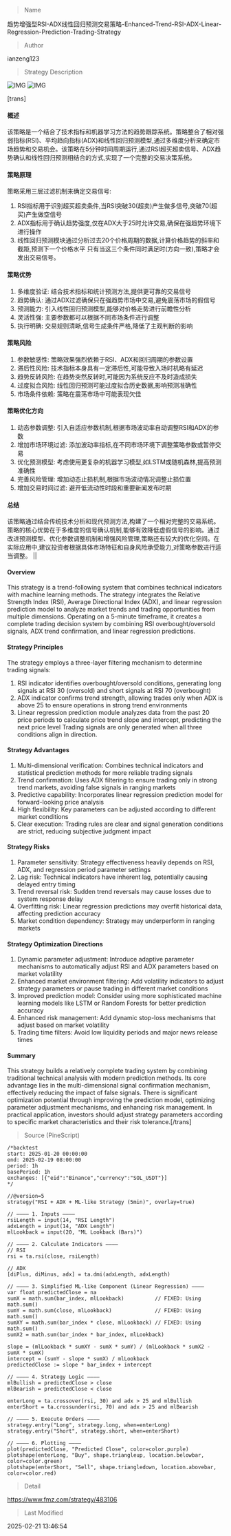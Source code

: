 
> Name

趋势增强型RSI-ADX线性回归预测交易策略-Enhanced-Trend-RSI-ADX-Linear-Regression-Prediction-Trading-Strategy

> Author

ianzeng123

> Strategy Description

![IMG](https://www.fmz.com/upload/asset/2d87172fc006e0c5fdd49.png)
![IMG](https://www.fmz.com/upload/asset/2d8c51cead5aa2583aff3.png)




[trans]
#### 概述
该策略是一个结合了技术指标和机器学习方法的趋势跟踪系统。策略整合了相对强弱指标(RSI)、平均趋向指标(ADX)和线性回归预测模型,通过多维度分析来确定市场趋势和交易机会。该策略在5分钟时间周期运行,通过RSI超买超卖信号、ADX趋势确认和线性回归预测相结合的方式,实现了一个完整的交易决策系统。

#### 策略原理
策略采用三层过滤机制来确定交易信号:
1. RSI指标用于识别超买超卖条件,当RSI突破30(超卖)产生做多信号,突破70(超买)产生做空信号
2. ADX指标用于确认趋势强度,仅在ADX大于25时允许交易,确保在强趋势环境下进行操作
3. 线性回归预测模块通过分析过去20个价格周期的数据,计算价格趋势的斜率和截距,预测下一个价格水平
只有当这三个条件同时满足时(方向一致),策略才会发出交易信号。

#### 策略优势
1. 多维度验证: 结合技术指标和统计预测方法,提供更可靠的交易信号
2. 趋势确认: 通过ADX过滤确保只在强趋势市场中交易,避免震荡市场的假信号
3. 预测能力: 引入线性回归预测模型,能够对价格走势进行前瞻性分析
4. 灵活性强: 主要参数都可以根据不同市场条件进行调整
5. 执行明确: 交易规则清晰,信号生成条件严格,降低了主观判断的影响

#### 策略风险
1. 参数敏感性: 策略效果强烈依赖于RSI、ADX和回归周期的参数设置
2. 滞后性风险: 技术指标本身具有一定滞后性,可能导致入场时机略有延迟
3. 趋势反转风险: 在趋势突然反转时,可能因为系统反应不及时造成损失
4. 过度拟合风险: 线性回归预测可能过度拟合历史数据,影响预测准确性
5. 市场条件依赖: 策略在震荡市场中可能表现欠佳

#### 策略优化方向
1. 动态参数调整: 引入自适应参数机制,根据市场波动率自动调整RSI和ADX的参数
2. 增加市场环境过滤: 添加波动率指标,在不同市场环境下调整策略参数或暂停交易
3. 优化预测模型: 考虑使用更复杂的机器学习模型,如LSTM或随机森林,提高预测准确性
4. 完善风险管理: 增加动态止损机制,根据市场波动情况调整止损位置
5. 增加交易时间过滤: 避开低流动性时段和重要新闻发布时期

#### 总结
该策略通过结合传统技术分析和现代预测方法,构建了一个相对完整的交易系统。策略的核心优势在于多维度的信号确认机制,能够有效降低虚假信号的影响。通过改进预测模型、优化参数调整机制和增强风险管理,策略还有较大的优化空间。在实际应用中,建议投资者根据具体市场特征和自身风险承受能力,对策略参数进行适当调整。 ||

#### Overview
This strategy is a trend-following system that combines technical indicators with machine learning methods. The strategy integrates the Relative Strength Index (RSI), Average Directional Index (ADX), and linear regression prediction model to analyze market trends and trading opportunities from multiple dimensions. Operating on a 5-minute timeframe, it creates a complete trading decision system by combining RSI overbought/oversold signals, ADX trend confirmation, and linear regression predictions.

#### Strategy Principles
The strategy employs a three-layer filtering mechanism to determine trading signals:
1. RSI indicator identifies overbought/oversold conditions, generating long signals at RSI 30 (oversold) and short signals at RSI 70 (overbought)
2. ADX indicator confirms trend strength, allowing trades only when ADX is above 25 to ensure operations in strong trend environments
3. Linear regression prediction module analyzes data from the past 20 price periods to calculate price trend slope and intercept, predicting the next price level
Trading signals are only generated when all three conditions align in direction.

#### Strategy Advantages
1. Multi-dimensional verification: Combines technical indicators and statistical prediction methods for more reliable trading signals
2. Trend confirmation: Uses ADX filtering to ensure trading only in strong trend markets, avoiding false signals in ranging markets
3. Predictive capability: Incorporates linear regression prediction model for forward-looking price analysis
4. High flexibility: Key parameters can be adjusted according to different market conditions
5. Clear execution: Trading rules are clear and signal generation conditions are strict, reducing subjective judgment impact

#### Strategy Risks
1. Parameter sensitivity: Strategy effectiveness heavily depends on RSI, ADX, and regression period parameter settings
2. Lag risk: Technical indicators have inherent lag, potentially causing delayed entry timing
3. Trend reversal risk: Sudden trend reversals may cause losses due to system response delay
4. Overfitting risk: Linear regression predictions may overfit historical data, affecting prediction accuracy
5. Market condition dependency: Strategy may underperform in ranging markets

#### Strategy Optimization Directions
1. Dynamic parameter adjustment: Introduce adaptive parameter mechanisms to automatically adjust RSI and ADX parameters based on market volatility
2. Enhanced market environment filtering: Add volatility indicators to adjust strategy parameters or pause trading in different market conditions
3. Improved prediction model: Consider using more sophisticated machine learning models like LSTM or Random Forests for better prediction accuracy
4. Enhanced risk management: Add dynamic stop-loss mechanisms that adjust based on market volatility
5. Trading time filters: Avoid low liquidity periods and major news release times

#### Summary
This strategy builds a relatively complete trading system by combining traditional technical analysis with modern prediction methods. Its core advantage lies in the multi-dimensional signal confirmation mechanism, effectively reducing the impact of false signals. There is significant optimization potential through improving the prediction model, optimizing parameter adjustment mechanisms, and enhancing risk management. In practical application, investors should adjust strategy parameters according to specific market characteristics and their risk tolerance.[/trans]



> Source (PineScript)

``` pinescript
/*backtest
start: 2025-01-20 00:00:00
end: 2025-02-19 08:00:00
period: 1h
basePeriod: 1h
exchanges: [{"eid":"Binance","currency":"SOL_USDT"}]
*/

//@version=5
strategy("RSI + ADX + ML-like Strategy (5min)", overlay=true)

// ———— 1. Inputs ————
rsiLength = input(14, "RSI Length")
adxLength = input(14, "ADX Length")
mlLookback = input(20, "ML Lookback (Bars)")

// ———— 2. Calculate Indicators ————
// RSI
rsi = ta.rsi(close, rsiLength)

// ADX
[diPlus, diMinus, adx] = ta.dmi(adxLength, adxLength)

// ———— 3. Simplified ML-like Component (Linear Regression) ————
var float predictedClose = na
sumX = math.sum(bar_index, mlLookback)          // FIXED: Using math.sum()
sumY = math.sum(close, mlLookback)              // FIXED: Using math.sum()
sumXY = math.sum(bar_index * close, mlLookback) // FIXED: Using math.sum()
sumX2 = math.sum(bar_index * bar_index, mlLookback)

slope = (mlLookback * sumXY - sumX * sumY) / (mlLookback * sumX2 - sumX * sumX)
intercept = (sumY - slope * sumX) / mlLookback
predictedClose := slope * bar_index + intercept

// ———— 4. Strategy Logic ————
mlBullish = predictedClose > close
mlBearish = predictedClose < close

enterLong = ta.crossover(rsi, 30) and adx > 25 and mlBullish
enterShort = ta.crossunder(rsi, 70) and adx > 25 and mlBearish

// ———— 5. Execute Orders ————
strategy.entry("Long", strategy.long, when=enterLong)
strategy.entry("Short", strategy.short, when=enterShort)

// ———— 6. Plotting ————
plot(predictedClose, "Predicted Close", color=color.purple)
plotshape(enterLong, "Buy", shape.triangleup, location.belowbar, color=color.green)
plotshape(enterShort, "Sell", shape.triangledown, location.abovebar, color=color.red)
```

> Detail

https://www.fmz.com/strategy/483106

> Last Modified

2025-02-21 13:46:54
